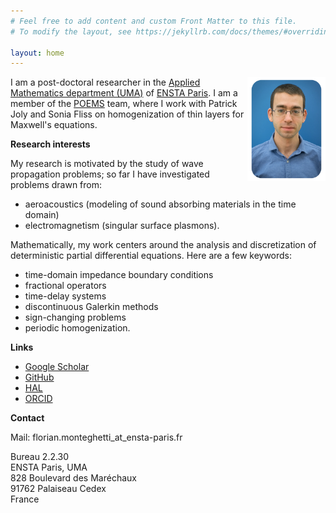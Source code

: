 ```yaml
---
# Feel free to add content and custom Front Matter to this file.
# To modify the layout, see https://jekyllrb.com/docs/themes/#overriding-theme-defaults

layout: home
---
```


<img align="right" src="img/photo.webp" width="125" height="167">

I am a post-doctoral researcher in the [Applied Mathematics department (UMA)](https://uma.ensta-paris.fr/) of [ENSTA Paris](https://www.ensta-paris.fr/). I am a member of the [POEMS](https://uma.ensta-paris.fr/poems/) team, where I work with Patrick Joly and Sonia Fliss on homogenization of thin layers for Maxwell's equations.

**Research interests**

My research is motivated by the study of wave propagation problems; so far I have investigated problems drawn from:
- aeroacoustics (modeling of sound absorbing materials in the time domain)
- electromagnetism (singular surface plasmons).

Mathematically, my work centers around the analysis and discretization of deterministic partial differential equations. Here are a few keywords:

- time-domain impedance boundary conditions
- fractional operators
- time-delay systems
- discontinuous Galerkin methods
- sign-changing problems
- periodic homogenization.

**Links**

- [Google Scholar](https://scholar.google.com/citations?user=WB6-H6YAAAAJ)
- [GitHub](https://github.com/fmonteghetti)
- [HAL](https://cv.hal.science/florian-monteghetti)
- [ORCID](https://orcid.org/0000-0003-1557-9820)

**Contact**

Mail: florian.monteghetti_at_ensta-paris.fr  

Bureau 2.2.30  
ENSTA Paris, UMA  
828 Boulevard des Maréchaux  
91762 Palaiseau Cedex  
France